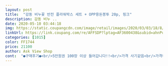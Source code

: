 ```yaml
---
layout: post 
title:  "감동 비누꽃 반전 플라워박스 세트 + OPP용돈봉투 20p, 핑크" 
description: 감동 비누 ..
date: 2020-05-10 03:44:18 
img: https://static.coupangcdn.com/image/retail/images/2020/03/03/18/8/9b09e17c-a9aa-45c6-9596-00191493ac43.jpg 
linkUrl: https://link.coupang.com/re/AFFSDP?lptag=AF3600438&subid=ahnPublicAsk&pageKey=1335004052&itemId=2360615958&vendorItemId=5302555238&traceid=V0-113-fd0729e35774be5e 
categories: [1015] 
color: FF1744 
price: 21100 
author: Ask View Shop 
cont:  "●구매후기●<br/>5만원권 100장 이상 들어갑니다!!<br/>가격 사기같음<br/>가격대비 괜찮은 제품이예요.<br/><br/>구매자는 실망감이 큰 제품<br/>그래서 테이프로 고정시켰습니다.<br/><br/>그리고 그과정에서 꽃머리가 다 떨어져서 가지만 남게됨ㅡㅡ<br/>그리고 필름지 접착력이 메세지카드에 잘 안붙어요.<br/><br/>급하게 주문하느라<br/>꽃들이 그냥 얹어져있어서 자꾸 빠짐<br/>다른 곳에서 1000장 묶음을 살 수밖에 없었네요... <br/><br/>단점이 너무많음<br/>돈들어가는 박스는 테이프 따로 붙여야되고<br/>로켓배송되는 걸로 그냥 주문했는데<br/>사진과 실물이 거의 비슷합니다.<br/><br/>상자에 넣을때도 돌돌 잘 말아서 넣으셔야 쭉쭉 뽑힙니닷~<br/>생각보다 고급스럽고 예뻤습니다.<br/><br/>서둘러 준비한 것 치고는<br/>아쉬운점이 있다면 비누꽃사이사이 안개꽃같은게 끼워져있는게 좀 더 풍성했으면 좋았을 것 같더라구요.<br/><br/>아주 훌륭했습니다!<br/>안개꽃은 아예 고정이 안되서 다시 하나하나 꽂아야함<br/>안그럼 돈뽑을때 박스도 딸려나옴<br/>열심히 똘똘 말아서 넣으니<br/>예쁘긴함<br/>완제품으로 산건데 손이 더 많이가서<br/>이런걸모르는 엄마는 돈뽑을때 좋아하셔서 다행이긴하지만<br/>자세히보니 글루건으로 붙여야하는데 거의 절반은 그냥 꽃만 덜렁 얹어져있음<br/>저는 필름지 20장 주문했구요~<br/>적당히 길어서 뽑는맛이납니다 ㅋ<br/>지폐 비닐은 20장 밖에 없는데<br/>지폐들어갈 공간이 생각보다는 넓어서<br/>추가 구매를 할 수 없어 좀 아쉬웠습니다.<br/><br/>" 
---
```

